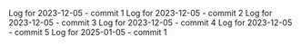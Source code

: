 Log for 2023-12-05 - commit 1
Log for 2023-12-05 - commit 2
Log for 2023-12-05 - commit 3
Log for 2023-12-05 - commit 4
Log for 2023-12-05 - commit 5
Log for 2025-01-05 - commit 1

